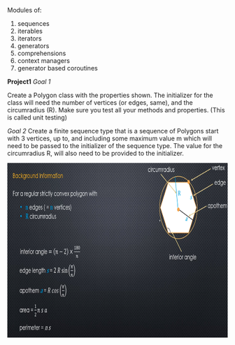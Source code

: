 Modules of:

1. sequences
2. iterables
3. iterators
4. generators
5. comprehensions
6. context managers
7. generator based coroutines

**Project1**
*Goal 1*

Create a Polygon class with the properties shown. The initializer for the class will need the number of vertices (or edges, same), and the circumradius (R).
Make sure you test all your methods and properties. (This is called unit testing)

*Goal 2*
Create a finite sequence type that is a sequence of Polygons start with 3 vertices, up to, and including some maximum value m which will need to be passed to the initializer of the sequence type. The value for the circumradius R, will also need to be provided to the initializer.



<p align="center">
  <img width="760" height="400" src="https://github.com/Foroozani/Python/blob/master/Generator/project1_part2.png">
</p>
